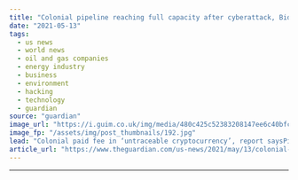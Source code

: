 ```yaml
---
title: "Colonial pipeline reaching full capacity after cyberattack, Biden says"
date: "2021-05-13"
tags: 
  - us news
  - world news
  - oil and gas companies
  - energy industry
  - business
  - environment
  - hacking
  - technology
  - guardian
source: "guardian"
image_url: "https://i.guim.co.uk/img/media/480c425c52383208147ee6c40bfc9df21b222215/0_130_3500_2100/master/3500.jpg?width=460&quality=85&auto=format&fit=max&s=823d412d04eac58e6bb9fa0d2377e56e"
image_fp: "/assets/img/post_thumbnails/192.jpg"
lead: "Colonial paid fee in ‘untraceable cryptocurrency’, report saysPipeline carries 100m gallons per day of gas, jet fuel and dieselJoe Biden announced on Thursday that the vast Colonial petrochemical pipeline stretching from Texas to New York was reachin..."
article_url: "https://www.theguardian.com/us-news/2021/may/13/colonial-pipeline-fuel-cyber-attack-outage"
---
```


---
